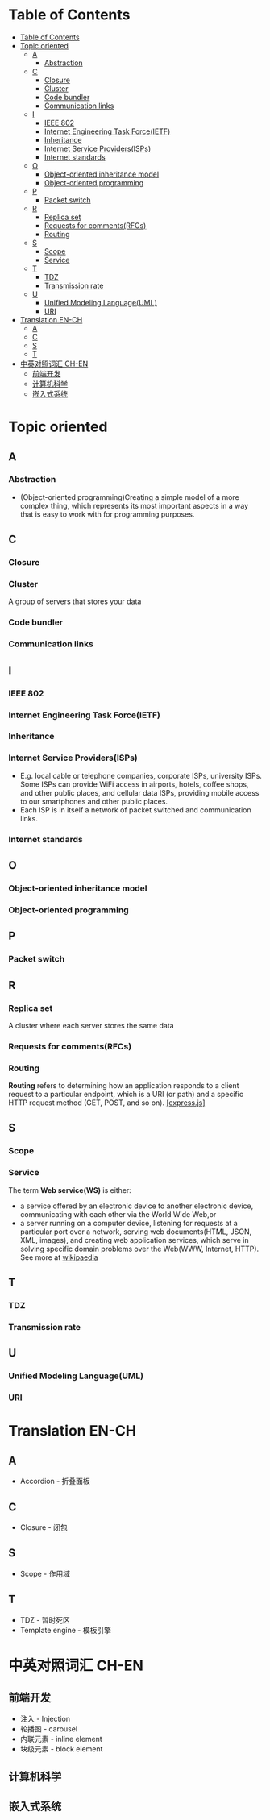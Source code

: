 # Table of Contents
- [Table of Contents](#table-of-contents)
- [Topic oriented](#topic-oriented)
  - [A](#a)
    - [Abstraction](#abstraction)
  - [C](#c)
    - [Closure](#closure)
    - [Cluster](#cluster)
    - [Code bundler](#code-bundler)
    - [Communication links](#communication-links)
  - [I](#i)
    - [IEEE 802](#ieee-802)
    - [Internet Engineering Task Force(IETF)](#internet-engineering-task-forceietf)
    - [Inheritance](#inheritance)
    - [Internet Service Providers(ISPs)](#internet-service-providersisps)
    - [Internet standards](#internet-standards)
  - [O](#o)
    - [Object-oriented inheritance model](#object-oriented-inheritance-model)
    - [Object-oriented programming](#object-oriented-programming)
  - [P](#p)
    - [Packet switch](#packet-switch)
  - [R](#r)
    - [Replica set](#replica-set)
    - [Requests for comments(RFCs)](#requests-for-commentsrfcs)
    - [Routing](#routing)
  - [S](#s)
    - [Scope](#scope)
    - [Service](#service)
  - [T](#t)
    - [TDZ](#tdz)
    - [Transmission rate](#transmission-rate)
  - [U](#u)
    - [Unified Modeling Language(UML)](#unified-modeling-languageuml)
    - [URI](#uri)
- [Translation EN-CH](#translation-en-ch)
  - [A](#a-1)
  - [C](#c-1)
  - [S](#s-1)
  - [T](#t-1)
- [中英对照词汇 CH-EN](#中英对照词汇-ch-en)
  - [前端开发](#前端开发)
  - [计算机科学](#计算机科学)
  - [嵌入式系统](#嵌入式系统)
# Topic oriented
## A
### Abstraction
- (Object-oriented programming)Creating a simple model of a more complex thing, which represents its most important aspects in a way that is easy to work with for programming purposes.

## C

### Closure
### Cluster
A group of servers that stores your data
### Code bundler
### Communication links


## I
### IEEE 802
### Internet Engineering Task Force(IETF)
### Inheritance
### Internet Service Providers(ISPs)
- E.g. local cable or telephone companies, corporate ISPs, university ISPs. Some ISPs can provide WiFi access in airports, hotels, coffee shops, and other public places, and cellular data ISPs, providing mobile access to our smartphones and other public places.
- Each ISP is in itself a network of packet switched and communication links.
### Internet standards
## O
### Object-oriented inheritance model
### Object-oriented programming
## P
### Packet switch
## R
### Replica set
A cluster where each server stores the same data
### Requests for comments(RFCs)
### Routing
**Routing** refers to determining how an application responds to a client request to a particular endpoint, which is a URI (or path) and a specific HTTP request method (GET, POST, and so on). [\[express.js\]](https://expressjs.com/en/starter/basic-routing.html)
## S
### Scope
### Service
The term **Web service(WS)** is either:
- a service offered by an electronic device to another electronic device, communicating with each other via the World Wide Web,or
- a server running on a computer device, listening for requests at a particular port over a network, serving web documents(HTML, JSON, XML, images), and creating web application services, which serve in solving specific domain problems over the Web(WWW, Internet, HTTP).  See more at [wikipaedia](https://en.wikipedia.org/wiki/Web_service)

## T
### TDZ
### Transmission rate
## U 
### Unified Modeling Language(UML)

### URI

# Translation EN-CH
## A
- Accordion - 折叠面板
## C
- Closure - 闭包
## S
- Scope - 作用域
## T
- TDZ - 暂时死区
- Template engine - 模板引擎

# 中英对照词汇 CH-EN
## 前端开发
-  注入 - Injection
-  轮播图 - carousel
-  内联元素 - inline element
-  块级元素 - block element
## 计算机科学
## 嵌入式系统
